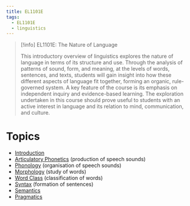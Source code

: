 ```yaml
---
title: EL1101E
tags:
  - EL1101E
  - linguistics
---
```

> [!info] EL1101E: The Nature of Language
> 
> This introductory overview of linguistics explores the nature of language in terms of its structure and use. Through the analysis of patterns of sound, form, and meaning, at the levels of words, sentences, and texts, students will gain insight into how these different aspects of language fit together, forming an organic, rule-governed system. A key feature of the course is its emphasis on independent inquiry and evidence-based learning. The exploration undertaken in this course should prove useful to students with an active interest in language and its relation to mind, communication, and culture.

# Topics

- [Introduction](notes/Introduction.md)
- [Articulatory Phonetics](notes/Articulatory%20Phonetics.md) (production of speech sounds)
- [Phonology](notes/Phonology.md) (organisation of speech sounds)
- [Morphology](notes/Morphology.md) (study of words)
- [Word Class](notes/Word%20Class.md) (classification of words)
- [Syntax](notes/Syntax.md) (formation of sentences)
- [Semantics](notes/Semantics.md) 
- [Pragmatics](notes/Pragmatics.md)
